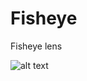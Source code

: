 # Fisheye
Fisheye lens

![alt text](https://github.com/yoyoberenguer/Fisheye/blob/master/lake-wallpapers.jpg)
